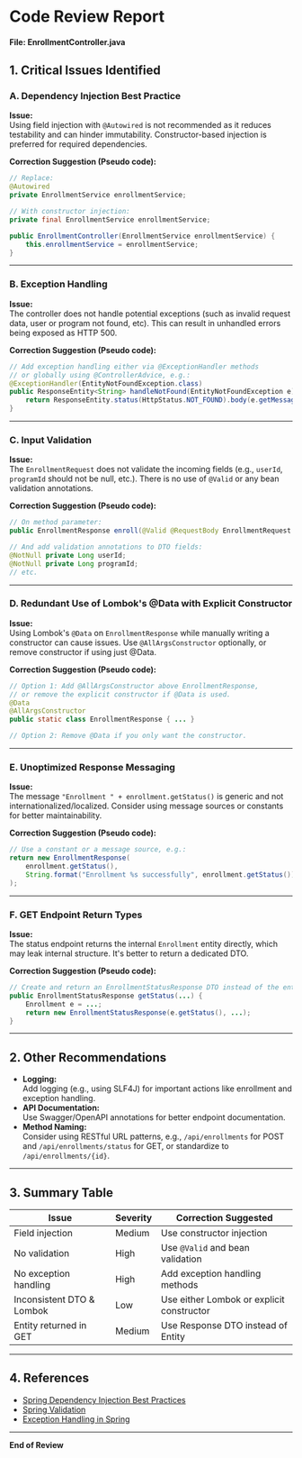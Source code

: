 # Code Review Report

#### File: EnrollmentController.java

## 1. **Critical Issues Identified**

### A. Dependency Injection Best Practice

**Issue:**  
Using field injection with `@Autowired` is not recommended as it reduces testability and can hinder immutability. Constructor-based injection is preferred for required dependencies.

**Correction Suggestion (Pseudo code):**
```java
// Replace:
@Autowired
private EnrollmentService enrollmentService;

// With constructor injection:
private final EnrollmentService enrollmentService;

public EnrollmentController(EnrollmentService enrollmentService) {
    this.enrollmentService = enrollmentService;
}
```

---

### B. Exception Handling

**Issue:**  
The controller does not handle potential exceptions (such as invalid request data, user or program not found, etc). This can result in unhandled errors being exposed as HTTP 500.

**Correction Suggestion (Pseudo code):**
```java
// Add exception handling either via @ExceptionHandler methods
// or globally using @ControllerAdvice, e.g.:
@ExceptionHandler(EntityNotFoundException.class)
public ResponseEntity<String> handleNotFound(EntityNotFoundException e) {
    return ResponseEntity.status(HttpStatus.NOT_FOUND).body(e.getMessage());
}
```

---

### C. Input Validation

**Issue:**  
The `EnrollmentRequest` does not validate the incoming fields (e.g., `userId`, `programId` should not be null, etc.). There is no use of `@Valid` or any bean validation annotations.

**Correction Suggestion (Pseudo code):**
```java
// On method parameter:
public EnrollmentResponse enroll(@Valid @RequestBody EnrollmentRequest request)

// And add validation annotations to DTO fields:
@NotNull private Long userId;
@NotNull private Long programId;
// etc.
```

---

### D. Redundant Use of Lombok's @Data with Explicit Constructor

**Issue:**  
Using Lombok's `@Data` on `EnrollmentResponse` while manually writing a constructor can cause issues. Use `@AllArgsConstructor` optionally, or remove constructor if using just @Data.

**Correction Suggestion (Pseudo code):**
```java
// Option 1: Add @AllArgsConstructor above EnrollmentResponse,
// or remove the explicit constructor if @Data is used.
@Data
@AllArgsConstructor
public static class EnrollmentResponse { ... }

// Option 2: Remove @Data if you only want the constructor.
```

---

### E. Unoptimized Response Messaging

**Issue:**  
The message `"Enrollment " + enrollment.getStatus()` is generic and not internationalized/localized. Consider using message sources or constants for better maintainability.

**Correction Suggestion (Pseudo code):**
```java
// Use a constant or a message source, e.g.:
return new EnrollmentResponse(
    enrollment.getStatus(),
    String.format("Enrollment %s successfully", enrollment.getStatus())
);
```

---

### F. GET Endpoint Return Types

**Issue:**  
The status endpoint returns the internal `Enrollment` entity directly, which may leak internal structure. It's better to return a dedicated DTO.

**Correction Suggestion (Pseudo code):**
```java
// Create and return an EnrollmentStatusResponse DTO instead of the entity:
public EnrollmentStatusResponse getStatus(...) {
    Enrollment e = ...;
    return new EnrollmentStatusResponse(e.getStatus(), ...);
}
```

---

## 2. **Other Recommendations**

- **Logging:**  
  Add logging (e.g., using SLF4J) for important actions like enrollment and exception handling.
- **API Documentation:**  
  Use Swagger/OpenAPI annotations for better endpoint documentation.
- **Method Naming:**  
  Consider using RESTful URL patterns, e.g., `/api/enrollments` for POST and `/api/enrollments/status` for GET, or standardize to `/api/enrollments/{id}`.

---

## 3. **Summary Table**

| Issue | Severity | Correction Suggested                                    |
|-------|----------|--------------------------------------------------------|
| Field injection | Medium | Use constructor injection                      |
| No validation | High | Use `@Valid` and bean validation                 |
| No exception handling | High | Add exception handling methods           |
| Inconsistent DTO & Lombok | Low | Use either Lombok or explicit constructor |
| Entity returned in GET | Medium | Use Response DTO instead of Entity        |

---

## 4. **References**

- [Spring Dependency Injection Best Practices](https://reflectoring.io/constructor-injection/)
- [Spring Validation](https://www.baeldung.com/spring-validated-parameter)
- [Exception Handling in Spring](https://www.baeldung.com/exception-handling-for-rest-with-spring)

---

**End of Review**